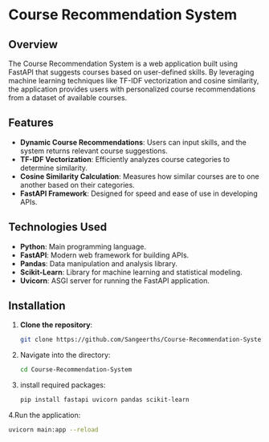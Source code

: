 # Course Recommendation System

## Overview

The Course Recommendation System is a web application built using FastAPI that suggests courses based on user-defined skills. By leveraging machine learning techniques like TF-IDF vectorization and cosine similarity, the application provides users with personalized course recommendations from a dataset of available courses.

## Features

- **Dynamic Course Recommendations**: Users can input skills, and the system returns relevant course suggestions.
- **TF-IDF Vectorization**: Efficiently analyzes course categories to determine similarity.
- **Cosine Similarity Calculation**: Measures how similar courses are to one another based on their categories.
- **FastAPI Framework**: Designed for speed and ease of use in developing APIs.

## Technologies Used

- **Python**: Main programming language.
- **FastAPI**: Modern web framework for building APIs.
- **Pandas**: Data manipulation and analysis library.
- **Scikit-Learn**: Library for machine learning and statistical modeling.
- **Uvicorn**: ASGI server for running the FastAPI application.

## Installation

1. **Clone the repository**:
   ```bash
   git clone https://github.com/Sangeerths/Course-Recommendation-System.git

2. Navigate into the directory:

   ```bash
   cd Course-Recommendation-System

3. install required packages:
   ```bash
   pip install fastapi uvicorn pandas scikit-learn

 4.Run the application:
   ```bash
uvicorn main:app --reload
